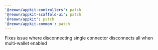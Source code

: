 ```yaml
---
'@reown/appkit-controllers': patch
'@reown/appkit-scaffold-ui': patch
'@reown/appkit': patch
'@reown/appkit-common': patch
---
```


Fixes issue where disconnecting single connector disconnects all when multi-wallet enabled
